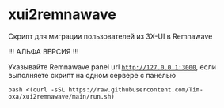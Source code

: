 # xui2remnawave
Скрипт для миграции пользователей из 3X-UI в Remnawave

!!! АЛЬФА ВЕРСИЯ !!!

Указывайте Remnawave panel url <code>http://127.0.0.1:3000</code>, если выполняете скрипт на одном сервере с панелью
```
bash <(curl -sSL https://raw.githubusercontent.com/Tim-oxa/xui2remnawave/main/run.sh)
```
